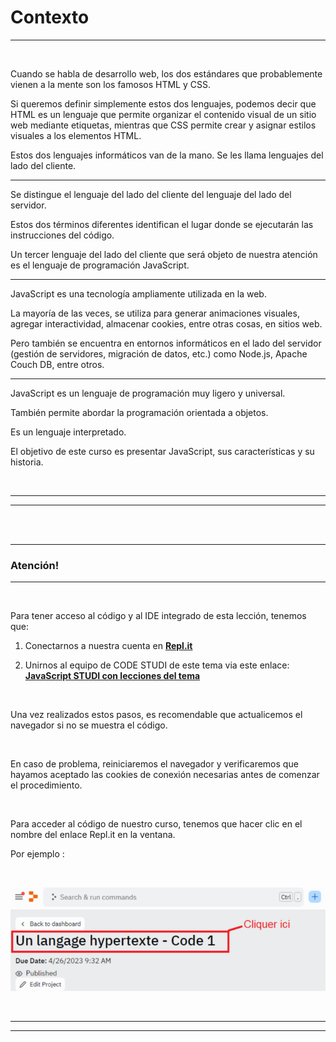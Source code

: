 # **Contexto**

---

<br>

Cuando se habla de desarrollo web, los dos estándares que probablemente vienen a la mente son los famosos HTML y CSS.

Si queremos definir simplemente estos dos lenguajes, podemos decir que HTML es un lenguaje que permite organizar el contenido visual de un sitio web mediante etiquetas, mientras que CSS permite crear y asignar estilos visuales a los elementos HTML.

Estos dos lenguajes informáticos van de la mano. Se les llama lenguajes del lado del cliente.


---

Se distingue el lenguaje del lado del cliente del lenguaje del lado del servidor.

Estos dos términos diferentes identifican el lugar donde se ejecutarán las instrucciones del código.

Un tercer lenguaje del lado del cliente que será objeto de nuestra atención es el lenguaje de programación JavaScript.

---

JavaScript es una tecnología ampliamente utilizada en la web.

La mayoría de las veces, se utiliza para generar animaciones visuales, agregar interactividad, almacenar cookies, entre otras cosas, en sitios web.

Pero también se encuentra en entornos informáticos en el lado del servidor (gestión de servidores, migración de datos, etc.) como Node.js, Apache Couch DB, entre otros.

---

JavaScript es un lenguaje de programación muy ligero y universal.

También permite abordar la programación orientada a objetos.

Es un lenguaje interpretado.

El objetivo de este curso es presentar JavaScript, sus características y su historia.

<br>

---

---

<br>
<br>

---

### **Atención!**

---

<br>

Para tener acceso al código y  al IDE integrado de esta lección, tenemos que:

1. Conectarnos a nuestra cuenta en **[Repl.it](https://replit.com/)**

2. Unirnos al equipo de CODE STUDI de este tema via este enlace: **[JavaScript STUDI con lecciones del tema](https://replit.com/team/javascript-studi)** 

<br>

Una vez realizados estos pasos, es recomendable que actualicemos el navegador si no se muestra el código.

<br>

En caso de problema, reiniciaremos el navegador y verificaremos que hayamos aceptado las cookies de conexión necesarias antes de comenzar el procedimiento.

<br>

Para acceder al código de nuestro curso, tenemos que hacer clic en el nombre del enlace Repl.it en la ventana.

Por ejemplo :

<br>

![Ejemplo como hacerlo](../02-Sintaxis-e-integracion-JS/01-Contexto/img/replit_1.png)

<br>

---

---

<br>
<br>
